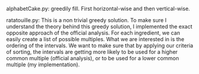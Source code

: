 alphabetCake.py: greedily fill. First horizontal-wise and then vertical-wise.

ratatouille.py: This is a non trivial greedy solution. To make sure I understand the theory behind this greedy solution, I implemented the exact opposite approach of the official analysis. For each ingredient, we can easily create a list of possible multiples. What we are interested in is the ordering of the intervals. We want to make sure that by applying our criteria of sorting, the intervals are getting more likely to be used for a higher common multiple (official analysis), or to be used for a lower common multiple (my implementation).  
